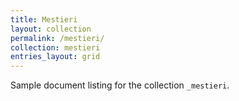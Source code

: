 ```yaml
---
title: Mestieri
layout: collection
permalink: /mestieri/
collection: mestieri
entries_layout: grid
---
```


Sample document listing for the collection `_mestieri`.
